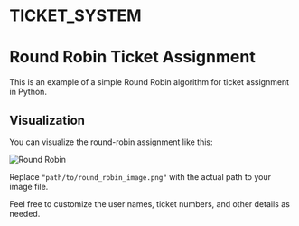 # TICKET_SYSTEM
# Round Robin Ticket Assignment

This is an example of a simple Round Robin algorithm for ticket assignment in Python.

## Visualization

You can visualize the round-robin assignment like this:

![Round Robin](path/to/round_robin_image.png)

Replace `"path/to/round_robin_image.png"` with the actual path to your image file.

Feel free to customize the user names, ticket numbers, and other details as needed.
